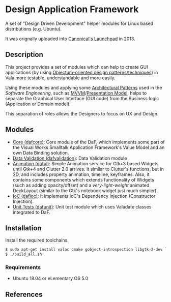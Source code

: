 # Design Application Framework

A set of "Design Driven Development" helper modules for Linux based distributions (e.g. Ubuntu).

It was orignally uploaded into [Canonical's Launchpad](https://launchpad.net/dafproject) in 2013.

## Description

This project provides a set of modules which can help to create GUI applications (by using [Objectum-oriented design patterns/techniques][1]) in Vala more testable, understandable and more easily.

Using these modules and applying some [Architectural Patterns][2] used in the _Software Engineering_, such as [MVVM][4]/[Presentation Model][3], helps to separate the Graphical User Interface (GUI code) from the Business logic (Application or Domain model). 

This separation of roles allows the Designers to focus on UX and Design.

## Modules
 * [Core (dafcore)](https://github.com/ilap/dafcore): Core module of the DaF, which implements some part of the Visual Works Smalltalk Application Framework's Value Model and an own Data Binding solution.
 * [Data Validation (dafvalidation)](https://github.com/ilap/dafvalidation): Data Validation module
 * [Animation (dafui)](https://github.com/ilap/dafui): Simple Animation service for Gtk+3 based Widgets until Gtk+4 and Clutter 2.0 arrives. It similar to Clutter's functions, but in 2D, and includes property animation, timeline, keyframes. Also, it contains some components which extends functionality of Widgets (such as adding opacity/offset) and a _very-light-weight_ animated DeckLayout (similar to the Gtk's notebook widget just much simpler).
 * [IoC (dafioc)](https://github.com/ilap/dafioc): It implements IoC's Dependency Injection (Constructor Injection).
 * [Unit Tests (dafunit)](https://github.com/ilap/dafunit): Unit test module which uses Valadate classes integrated to DaF.

## Installation

Install the required toolchains.

```bash
$ sudo apt-get install valac cmake gobject-introspection libgtk-2-dev libgee-0.8-dev libglib2.0-dev libgirepository1.0-dev
$ ./build_all.sh
```

### Requirements

  - Ubuntu 18.04 or eLementary OS 5.0

## References

[1]: http://en.wikipedia.org/wiki/Object-oriented_design
[2]: http://en.wikipedia.org/wiki/Common_layers_in_an_information_system_logical_architecture
[3]: http://martinfowler.com/eaaDev/PresentationModel.html
[4]: http://en.wikipedia.org/wiki/Model_View_ViewModel
